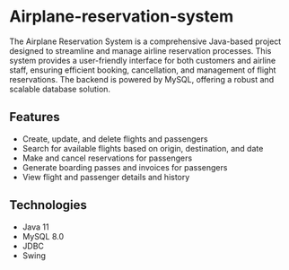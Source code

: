 # Airplane-reservation-system
The Airplane Reservation System is a comprehensive Java-based project designed to streamline and manage airline reservation processes. This system provides a user-friendly interface for both customers and airline staff, ensuring efficient booking, cancellation, and management of flight reservations. The backend is powered by MySQL, offering a robust and scalable database solution.

## Features
- Create, update, and delete flights and passengers
- Search for available flights based on origin, destination, and date
- Make and cancel reservations for passengers
- Generate boarding passes and invoices for passengers
- View flight and passenger details and history

## Technologies
- Java 11
- MySQL 8.0
- JDBC
- Swing

